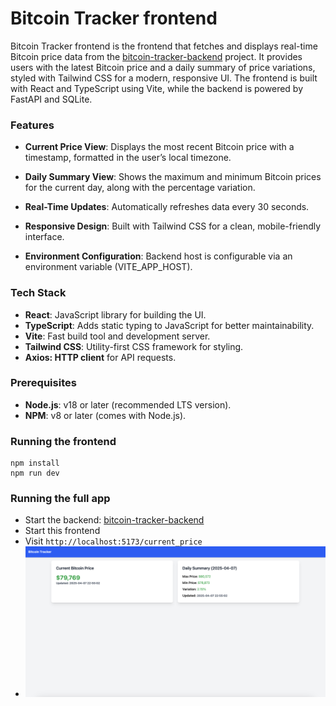 # Bitcoin Tracker frontend 
Bitcoin Tracker frontend is the frontend that fetches and displays real-time Bitcoin price data from the [bitcoin-tracker-backend](https://github.com/felipeNeves93/bitcoin-tracker/tree/master) project. It provides users with the latest Bitcoin price and a daily summary of price variations, styled with Tailwind CSS for a modern, responsive UI. The frontend is built with React and TypeScript using Vite, while the backend is powered by FastAPI and SQLite.

### Features

- **Current Price View**: Displays the most recent Bitcoin price with a timestamp, formatted in the user’s local timezone.

- **Daily Summary View**: Shows the maximum and minimum Bitcoin prices for the current day, along with the percentage variation.
- **Real-Time Updates**: Automatically refreshes data every 30 seconds.
- **Responsive Design**: Built with Tailwind CSS for a clean, mobile-friendly interface.
- **Environment Configuration**: Backend host is configurable via an environment variable (VITE_APP_HOST).

### Tech Stack

- **React**: JavaScript library for building the UI.
- **TypeScript**: Adds static typing to JavaScript for better maintainability.
- **Vite**: Fast build tool and development server.
- **Tailwind CSS**: Utility-first CSS framework for styling.
- **Axios: HTTP client** for API requests.

### Prerequisites

- **Node.js**: v18 or later (recommended LTS version).
- **NPM**: v8 or later (comes with Node.js).

### Running the frontend

```cd bitcoin-tracker-frontend
npm install
npm run dev 
```

### Running the full app
- Start the backend: [bitcoin-tracker-backend](https://github.com/felipeNeves93/bitcoin-tracker/tree/master)
- Start this frontend
- Visit ```http://localhost:5173/current_price```
- ![Project screenshot](/src/assets/project-screenshot.png)